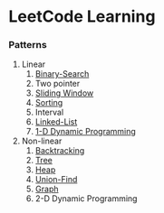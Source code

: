 # LeetCode Learning
###    Patterns


1. Linear 
   1. [Binary-Search](binary-search/README.md)
   2. Two pointer
   3. [Sliding Window](sliding-window/README.md)
   4. [Sorting](sorting/README.md)
   5. Interval
   6. [Linked-List](linked-list/README.md)
   7. [1-D Dynamic Programming](dynamic-programming/README.md)
2. Non-linear 
   1. [Backtracking](backtracking/README.md)
   2. [Tree](tree/README.md)
   3. [Heap](heap/README.md)
   4. [Union-Find](union-find/README.md)
   5. [Graph](graph/README.md)
   6. 2-D Dynamic Programming
